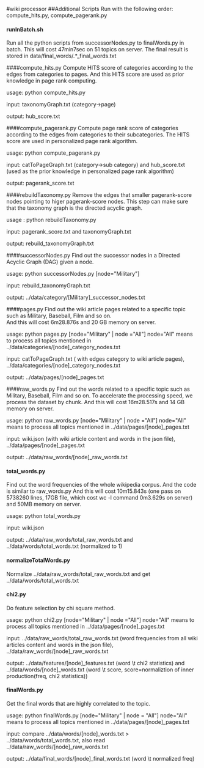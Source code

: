 #wiki processor
##Additional Scripts
Run with the following order: compute_hits.py, compute_pagerank.py

#### runInBatch.sh
Run all the python scripts from successorNodes.py to finalWords.py in batch.
This will cost 47min7sec on 51 topics on server.
The final result is stored in data/final_words/.*_final_words.txt

####compute_hits.py
Compute HITS score of categories according to the edges from categories to pages. And this HITS score are used as prior knowledge in page rank computing.

usage: python compute_hits.py

input: taxonomyGraph.txt (category->page)

output: hub_score.txt

####compute_pagerank.py
Compute page rank score of categories according to the edges from categories to their subcategories. The HITS score are used in personalized page rank algorithm.

usage: python compute_pagerank.py

input: catToPageGraph.txt (category->sub category)
    and hub_score.txt (used as the prior knowledge in personalized page rank algorithm)

output: pagerank_score.txt

####rebuildTaxonomy.py
Remove the edges that smaller pagerank-score nodes pointing to higer pagerank-score nodes. This step can make sure that the taxonomy graph is the directed acyclic graph. 

usage : python rebuildTaxonomy.py

input: pagerank_score.txt and taxonomyGraph.txt

output: rebuild_taxonomyGraph.txt

####successorNodes.py
Find out the successor nodes in a Directed Acyclic Graph (DAG) given a node.

usage: python successorNodes.py [node="Military"]

input: rebuild_taxonomyGraph.txt

output: ../data/category/[Military]_successor_nodes.txt

####pages.py
Find out the wiki article pages related to a specific topic such as Military, Baseball, Film and so on.  
And this will cost 6m28.876s and 20 GB memory on server.

usage: python pages.py [node="Military" | node ="All"]
    node="All" means to process all topics mentioned in ../data/categories/[node]_category_nodes.txt

input: catToPageGraph.txt ( with edges category to wiki article pages), ../data/categories/[node]_category_nodes.txt

output: ../data/pages/[node]_pages.txt

####raw_words.py
Find out the words related to a specific topic such as Military, Baseball, Film and so on.
To accelerate the processing speed, we process the dataset by chunk.
And this will cost 16m28.517s and 14 GB memory on server.

usage: python raw_words.py [node="Military" | node ="All"]
    node="All" means to process all topics mentioned in ../data/pages/[node]_pages.txt

input: wiki.json (with wiki article content and words in the json file), ../data/pages/[node]_pages.txt

output: ../data/raw_words/[node]_raw_words.txt

#### total_words.py
Find out the word frequencies of the whole wikipedia corpus. And the code is similar to raw_words.py
And this will cost 10m15.843s (one pass on 5738260 lines, 17GB file, which cost wc -l command 0m3.629s on server) and 50MB memory on server.

usage: python total_words.py

input: wiki.json

output: ../data/raw_words/total_raw_words.txt and ../data/words/total_words.txt (normalized to 1)

#### normalizeTotalWords.py
Normalize ../data/raw_words/total_raw_words.txt and get ../data/words/total_words.txt

#### chi2.py
Do feature selection by chi square method.

usage: python chi2.py [node="Military" | node ="All"]
    node="All" means to process all topics mentioned in ../data/pages/[node]_pages.txt

input: ../data/raw_words/total_raw_words.txt (word frequencies from all wiki articles content and words in the json file), ../data/raw_words/[node]_raw_words.txt

output: ../data/features/[node]_features.txt (word \t chi2 statistics) and ../data/words/[node]_words.txt (word \t score, score=normaliztion of inner production(freq, chi2 statistics))

#### finalWords.py
Get the final words that are highly correlated to the topic.

usage: python finalWords.py [node="Military" | node = "All"]
    node="All" means to process all topics mentioned in ../data/pages/[node]_pages.txt

input: compare ../data/words/[node]_words.txt > ../data/words/total_words.txt, also read ../data/raw_words/[node]_raw_words.txt

output: ../data/final_words/[node]_final_words.txt (word \t normalized freq)
